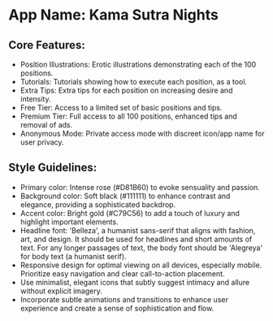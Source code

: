 # **App Name**: Kama Sutra Nights

## Core Features:

- Position Illustrations: Erotic illustrations demonstrating each of the 100 positions.
- Tutorials: Tutorials showing how to execute each position, as a tool.
- Extra Tips: Extra tips for each position on increasing desire and intensity.
- Free Tier: Access to a limited set of basic positions and tips.
- Premium Tier: Full access to all 100 positions, enhanced tips and removal of ads.
- Anonymous Mode: Private access mode with discreet icon/app name for user privacy.

## Style Guidelines:

- Primary color: Intense rose (#D81B60) to evoke sensuality and passion.
- Background color: Soft black (#111111) to enhance contrast and elegance, providing a sophisticated backdrop.
- Accent color: Bright gold (#C79C56) to add a touch of luxury and highlight important elements.
- Headline font: 'Belleza', a humanist sans-serif that aligns with fashion, art, and design. It should be used for headlines and short amounts of text. For any longer passages of text, the body font should be 'Alegreya' for body text (a humanist serif).
- Responsive design for optimal viewing on all devices, especially mobile. Prioritize easy navigation and clear call-to-action placement.
- Use minimalist, elegant icons that subtly suggest intimacy and allure without explicit imagery.
- Incorporate subtle animations and transitions to enhance user experience and create a sense of sophistication and flow.